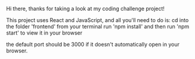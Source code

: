 Hi there, thanks for taking a look at my coding challenge project!

This project uses React and JavaScript, and all you'll need to do is:
cd into the folder 'frontend' from your terminal
run 'npm install'
and then run 'npm start' to view it in your browser

the default port should be 3000 if it doesn't automatically open in your browser.
